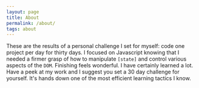 ```yaml
---
layout: page
title: About
permalink: /about/
tags: about
---
```


These are the results of a personal challenge I set for myself: code one project per day for thirty days. I focused on Javascript knowing that I needed a firmer grasp of how to manipulate `[state]` and control various aspects of the `DOM`. Finishing feels wonderful. I have certainly learned a lot. Have a peek at my work and I suggest you set a 30 day challenge for yourself. It's hands down one of the most efficient learning tactics I know.
